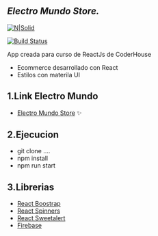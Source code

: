 
## _Electro Mundo Store._

[![N|Solid](https://res.cloudinary.com/practicaldev/image/fetch/s--Qhu3PUis--/c_limit%2Cf_auto%2Cfl_progressive%2Cq_auto%2Cw_880/https://dev-to-uploads.s3.amazonaws.com/uploads/articles/y63ie8bmktwik5w3mhlg.png)](https://nodejs.org/)

[![Build Status](https://travis-ci.org/joemccann/dillinger.svg?branch=master)](https://travis-ci.org/joemccann/dillinger)

App creada para curso de ReactJs de CoderHouse

- Ecommerce desarrollado con React
- Estilos con materila UI

## 1.Link Electro Mundo 
- [Electro Mundo Store](electromundostore.netlify.app ) ✨

## 2.Ejecucion 
- git clone ....
- npm install
- npm run start

## 3.Librerias
- [React Boostrap](https://react-bootstrap.github.io/)
- [React Spinners](https://www.npmjs.com/package/react-spinners)
- [React Sweetalert](https://sweetalert2.github.io/recipe-gallery/sweetalert2-react.html)
- [Firebase](https://firebase.google.com/?hl=es)

